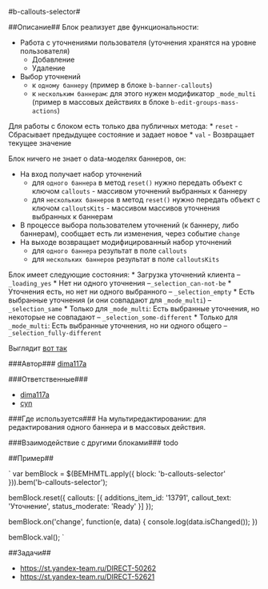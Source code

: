 #b-callouts-selector#

##Описание##
Блок реализует две функциональности:
* Работа с уточнениями пользователя (уточнения хранятся на уровне пользователя)
    * Добавление
    * Удаление
* Выбор уточнений
    * к `одному баннеру` (пример в блоке `b-banner-callouts`)
    * к `нескольким баннерам`: для этого нужен модификатор `_mode_multi` (пример в массовых действиях в блоке `b-edit-groups-mass-actions`)

Для работы с блоком есть только два публичных метода:
    * `reset` - Сбрасывает предыдущее состояние и задает новое
    * `val` - Возвращает текущее значение

Блок ничего не знает о data-моделях баннеров, он:
* На вход получает набор уточнений
    * для `одного баннера` в метод `reset()` нужно передать объект с ключом `callouts` - массивом уточнений выбранных к баннеру
    * для `нескольких баннеров` в метод `reset()` нужно передать объект с ключом `calloutsKits` - массивом массивов уточнения выбранных к баннерам
* В процессе выбора пользователем уточнений (к баннеру, либо баннерам), сообщает есть ли изменения, через событие `change`
* На выходе возвращает модифицированный набор уточнений
    * для `одного баннера` результат в поле `callouts`
    * для `нескольких баннеров` результат в поле `calloutsKits`

Блок имеет следующие состояния:
    * Загрузка уточнений клиента – `_loading_yes`
    * Нет ни одного уточнения –`_selection_can-not-be`
    * Уточнения есть, но нет ни одного выбранного – `_selection_empty`
    * Есть выбранные уточнения (и они совпадают для `_mode_multi`) – `_selection_same`
    * Только для `_mode_multi`: Есть выбранные уточнения, но некоторые не совпадают – `_selection_some-different`
    * Только для `_mode_multi`: Есть выбранные уточнения, но ни одного общего – `_selection_fully-different`

Выглядит [вот так](https://jing.yandex-team.ru/files/cyn/Redaktirovanie_aktivnyh_objyavlenii_2016-04-05_11-36-00.png)

###Автор### 
[dima117a](https://staff.yandex-team.ru/dima117a)

###Ответственные###
* [dima117a](https://staff.yandex-team.ru/dima117a)
* [cyn](https://staff.yandex-team.ru/cyn)

###Где используется###
На мультиредактировании: для редактирования одного баннера и в массовых действия.
   
###Взаимодействие с другими блоками###
todo

##Пример##

`
var bemBlock = $(BEMHMTL.apply({ block: 'b-callouts-selector' })).bem('b-callouts-selector');

bemBlock.reset({
    callouts: [{
        additions_item_id: '13791',
        callout_text: 'Уточнение',
        status_moderate: 'Ready'
    }]
});

bemBlock.on('change', function(e, data) { console.log(data.isChanged()); })

bemBlock.val();
`

##Задачи##
* https://st.yandex-team.ru/DIRECT-50262
* https://st.yandex-team.ru/DIRECT-52621
